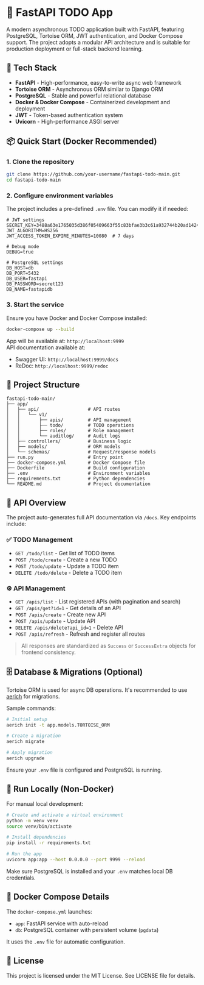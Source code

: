 # 📝 FastAPI TODO App

A modern asynchronous TODO application built with FastAPI, featuring PostgreSQL, Tortoise ORM, JWT authentication, and Docker Compose support. The project adopts a modular API architecture and is suitable for production deployment or full-stack backend learning.

## 🚀 Tech Stack

- **FastAPI** - High-performance, easy-to-write async web framework  
- **Tortoise ORM** - Asynchronous ORM similar to Django ORM  
- **PostgreSQL** - Stable and powerful relational database  
- **Docker & Docker Compose** - Containerized development and deployment  
- **JWT** - Token-based authentication system  
- **Uvicorn** - High-performance ASGI server  

## 📦 Quick Start (Docker Recommended)

### 1. Clone the repository

```bash
git clone https://github.com/your-username/fastapi-todo-main.git
cd fastapi-todo-main
```

### 2. Configure environment variables

The project includes a pre-defined `.env` file. You can modify it if needed:

```env
# JWT settings
SECRET_KEY=3488a63e1765035d386f05409663f55c83bfae3b3c61a932744b20ad14244dcf
JWT_ALGORITHM=HS256
JWT_ACCESS_TOKEN_EXPIRE_MINUTES=10080  # 7 days

# Debug mode
DEBUG=true

# PostgreSQL settings
DB_HOST=db
DB_PORT=5432
DB_USER=fastapi
DB_PASSWORD=secret123
DB_NAME=fastapidb
```

### 3. Start the service

Ensure you have Docker and Docker Compose installed:

```bash
docker-compose up --build
```

App will be available at: `http://localhost:9999`  
API documentation available at:  
- Swagger UI: `http://localhost:9999/docs`  
- ReDoc: `http://localhost:9999/redoc`

## 📂 Project Structure

```
fastapi-todo-main/
├── app/
│   ├── api/                  # API routes
│   │   └── v1/
│   │       ├── apis/         # API management
│   │       ├── todo/         # TODO operations
│   │       ├── roles/        # Role management
│   │       └── auditlog/     # Audit logs
│   ├── controllers/          # Business logic
│   ├── models/               # ORM models
│   └── schemas/              # Request/response models
├── run.py                    # Entry point
├── docker-compose.yml        # Docker Compose file
├── Dockerfile                # Build configuration
├── .env                      # Environment variables
├── requirements.txt          # Python dependencies
└── README.md                 # Project documentation
```

## 🔐 API Overview

The project auto-generates full API documentation via `/docs`. Key endpoints include:

### ✅ TODO Management

- `GET /todo/list` - Get list of TODO items  
- `POST /todo/create` - Create a new TODO  
- `POST /todo/update` - Update a TODO item  
- `DELETE /todo/delete` - Delete a TODO item  

### ⚙️ API Management

- `GET /apis/list` - List registered APIs (with pagination and search)  
- `GET /apis/get?id=1` - Get details of an API  
- `POST /apis/create` - Create new API  
- `POST /apis/update` - Update API  
- `DELETE /apis/delete?api_id=1` - Delete API  
- `POST /apis/refresh` - Refresh and register all routes  

> All responses are standardized as `Success` or `SuccessExtra` objects for frontend consistency.

## 🗄️ Database & Migrations (Optional)

Tortoise ORM is used for async DB operations. It's recommended to use [aerich](https://tortoise-orm.readthedocs.io/en/latest/migration.html) for migrations.

Sample commands:

```bash
# Initial setup
aerich init -t app.models.TORTOISE_ORM

# Create a migration
aerich migrate

# Apply migration
aerich upgrade
```

Ensure your `.env` file is configured and PostgreSQL is running.

## 🧪 Run Locally (Non-Docker)

For manual local development:

```bash
# Create and activate a virtual environment
python -m venv venv
source venv/bin/activate

# Install dependencies
pip install -r requirements.txt

# Run the app
uvicorn app:app --host 0.0.0.0 --port 9999 --reload
```

Make sure PostgreSQL is installed and your `.env` matches local DB credentials.

## 🐳 Docker Compose Details

The `docker-compose.yml` launches:

- `app`: FastAPI service with auto-reload  
- `db`: PostgreSQL container with persistent volume (`pgdata`)  

It uses the `.env` file for automatic configuration.

## 📝 License

This project is licensed under the MIT License. See LICENSE file for details.